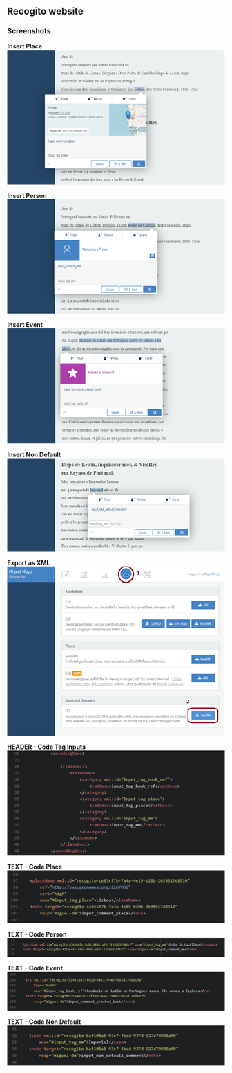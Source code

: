 ## Recogito website

### Screenshots

__Insert Place__  
![Image 1](assets/images/regogito%20-%20insert%20place%20gui.png)

__Insert Person__  
![Image 2](assets/images/regogito%20-%20insert%20person%20gui.png)

__Insert Event__  
![Image 3](assets/images/regogito%20-%20insert%20event%20gui.png)

__Insert Non Default__  
![Image 4](assets/images/regogito%20-%20insert%20non%20default%20gui.png)

__Export as XML__  
![Image 5](assets/images/regogito%20-%20export%20xml%20gui.png)

__HEADER - Code Tag Inputs__  
![Image 6](assets/images/regogito%20-%20code%20tag%20inputs.png)

__TEXT - Code Place__  
![Image 7](assets/images/regogito%20-%20code%20place%20tag.png)

__TEXT - Code Person__  
![Image 8](assets/images/regogito%20-%20code%20person%20tag.png)

__TEXT - Code Event__  
![Image 9](assets/images/regogito%20-%20code%20event%20tag.png)

__TEXT - Code Non Default__  
![Image 10](assets/images/regogito%20-%20code%20non%20default%20tag.png)
